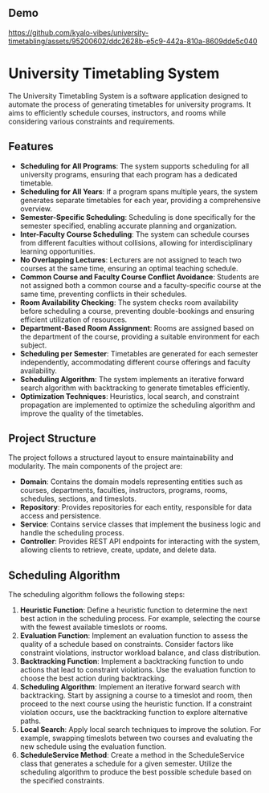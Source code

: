 ## Demo

https://github.com/kyalo-vibes/university-timetabling/assets/95200602/ddc2628b-e5c9-442a-810a-8609dde5c040

# University Timetabling System

The University Timetabling System is a software application designed to automate the process of generating timetables for university programs. It aims to efficiently schedule courses, instructors, and rooms while considering various constraints and requirements.

## Features

- **Scheduling for All Programs**: The system supports scheduling for all university programs, ensuring that each program has a dedicated timetable.
- **Scheduling for All Years**: If a program spans multiple years, the system generates separate timetables for each year, providing a comprehensive overview.
- **Semester-Specific Scheduling**: Scheduling is done specifically for the semester specified, enabling accurate planning and organization.
- **Inter-Faculty Course Scheduling**: The system can schedule courses from different faculties without collisions, allowing for interdisciplinary learning opportunities.
- **No Overlapping Lectures**: Lecturers are not assigned to teach two courses at the same time, ensuring an optimal teaching schedule.
- **Common Course and Faculty Course Conflict Avoidance**: Students are not assigned both a common course and a faculty-specific course at the same time, preventing conflicts in their schedules.
- **Room Availability Checking**: The system checks room availability before scheduling a course, preventing double-bookings and ensuring efficient utilization of resources.
- **Department-Based Room Assignment**: Rooms are assigned based on the department of the course, providing a suitable environment for each subject.
- **Scheduling per Semester**: Timetables are generated for each semester independently, accommodating different course offerings and faculty availability.
- **Scheduling Algorithm**: The system implements an iterative forward search algorithm with backtracking to generate timetables efficiently.
- **Optimization Techniques**: Heuristics, local search, and constraint propagation are implemented to optimize the scheduling algorithm and improve the quality of the timetables.

## Project Structure

The project follows a structured layout to ensure maintainability and modularity. The main components of the project are:

- **Domain**: Contains the domain models representing entities such as courses, departments, faculties, instructors, programs, rooms, schedules, sections, and timeslots.
- **Repository**: Provides repositories for each entity, responsible for data access and persistence.
- **Service**: Contains service classes that implement the business logic and handle the scheduling process.
- **Controller**: Provides REST API endpoints for interacting with the system, allowing clients to retrieve, create, update, and delete data.

## Scheduling Algorithm

The scheduling algorithm follows the following steps:

1. **Heuristic Function**: Define a heuristic function to determine the next best action in the scheduling process. For example, selecting the course with the fewest available timeslots or rooms.
2. **Evaluation Function**: Implement an evaluation function to assess the quality of a schedule based on constraints. Consider factors like constraint violations, instructor workload balance, and class distribution.
3. **Backtracking Function**: Implement a backtracking function to undo actions that lead to constraint violations. Use the evaluation function to choose the best action during backtracking.
4. **Scheduling Algorithm**: Implement an iterative forward search with backtracking. Start by assigning a course to a timeslot and room, then proceed to the next course using the heuristic function. If a constraint violation occurs, use the backtracking function to explore alternative paths.
5. **Local Search**: Apply local search techniques to improve the solution. For example, swapping timeslots between two courses and evaluating the new schedule using the evaluation function.
6. **ScheduleService Method**: Create a method in the ScheduleService class that generates a schedule for a given semester. Utilize the scheduling algorithm to produce the best possible schedule based on the specified constraints.




